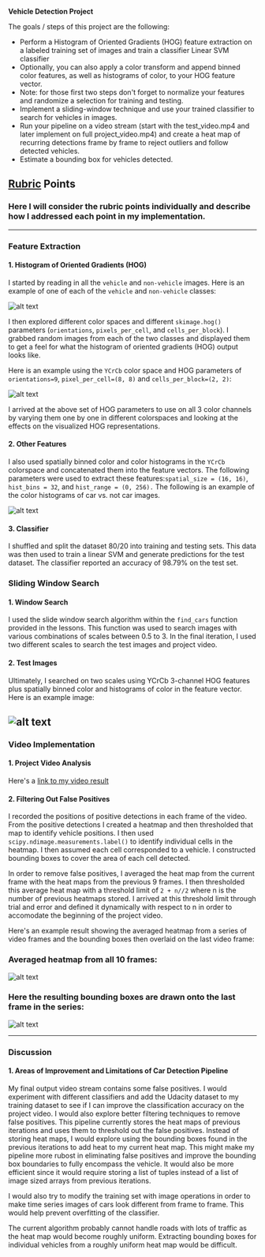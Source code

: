 **Vehicle Detection Project**

The goals / steps of this project are the following:

* Perform a Histogram of Oriented Gradients (HOG) feature extraction on a labeled training set of images and train a classifier Linear SVM classifier
* Optionally, you can also apply a color transform and append binned color features, as well as histograms of color, to your HOG feature vector. 
* Note: for those first two steps don't forget to normalize your features and randomize a selection for training and testing.
* Implement a sliding-window technique and use your trained classifier to search for vehicles in images.
* Run your pipeline on a video stream (start with the test_video.mp4 and later implement on full project_video.mp4) and create a heat map of recurring detections frame by frame to reject outliers and follow detected vehicles.
* Estimate a bounding box for vehicles detected.

[//]: # (Image References)
[image1]: ./output_images/exampleimages.png
[image2]: ./output_images/Hist.png
[image3]: ./output_images/HOG.png
[image4]: ./output_images/detection1.png
[image5]: ./output_images/testvid1totalheat.png
[image6]: ./output_images/testvid1.jpg
[video1]: ./project_video.mp4

## [Rubric](https://review.udacity.com/#!/rubrics/513/view) Points
### Here I will consider the rubric points individually and describe how I addressed each point in my implementation.  

---

### Feature Extraction

#### 1. Histogram of Oriented Gradients (HOG) 

I started by reading in all the `vehicle` and `non-vehicle` images.  Here is an example of one of each of the `vehicle` and `non-vehicle` classes:

![alt text][image1]

I then explored different color spaces and different `skimage.hog()` parameters (`orientations`, `pixels_per_cell`, and `cells_per_block`).  I grabbed random images from each of the two classes and displayed them to get a feel for what the histogram of oriented gradients (HOG) output looks like.

Here is an example using the `YCrCb` color space and HOG parameters of `orientations=9`, `pixel_per_cell=(8, 8)` and `cells_per_block=(2, 2)`:

![alt text][image3]

I arrived at the above set of HOG parameters to use on all 3 color channels by varying them one by one in different colorspaces and looking at the effects on the visualized HOG representations.

#### 2. Other Features

I also used spatially binned color and color histograms in the `YCrCb` colorspace and concatenated them into the feature vectors. The following parameters were used to extract these features:`spatial_size = (16, 16)`, `hist_bins = 32`, and `hist_range = (0, 256).` The following is an example of the color histograms of car vs. not car images.

![alt text][image2]

#### 3. Classifier

I shuffled and split the dataset 80/20 into training and testing sets. This data was then used to train a linear SVM and generate predictions for the test dataset. The classifier reported an accuracy of 98.79% on the test set.

### Sliding Window Search

#### 1. Window Search

I used the slide window search algorithm within the `find_cars` function provided in the lessons. This function was used to search images with various combinations of scales between 0.5 to 3. In the final iteration, I used two different scales to search the test images and project video.

#### 2. Test Images

Ultimately, I searched on two scales using YCrCb 3-channel HOG features plus spatially binned color and histograms of color in the feature vector.  Here is an example image:

![alt text][image4]
---

### Video Implementation

#### 1. Project Video Analysis
Here's a [link to my video result](./project_video.mp4)


#### 2. Filtering Out False Positives

I recorded the positions of positive detections in each frame of the video.  From the positive detections I created a heatmap and then thresholded that map to identify vehicle positions.  I then used `scipy.ndimage.measurements.label()` to identify individual cells in the heatmap.  I then assumed each cell corresponded to a vehicle. I constructed bounding boxes to cover the area of each cell detected.  

In order to remove false positives, I averaged the heat map from the current frame with the heat maps from the previous 9 frames. I then thresholded this average heat map with a threshold limit of `2 + n//2` where n is the number of previous heatmaps stored. I arrived at this threshold limit through trial and error and defined it dynamically with respect to n in order to accomodate the beginning of the project video.

Here's an example result showing the averaged heatmap from a series of video frames and the bounding boxes then overlaid on the last video frame:

### Averaged heatmap from all 10 frames:
![alt text][image5]

### Here the resulting bounding boxes are drawn onto the last frame in the series:
![alt text][image6]



---

### Discussion

#### 1. Areas of Improvement and Limitations of Car Detection Pipeline

My final output video stream contains some false positives. I would experiment with different classifiers and add the Udacity dataset to my training dataset to see if I can improve the classification accuracy on the project video. I would also explore better filtering techniques to remove false positives. This pipeline currently stores the heat maps of previous iterations and uses them to threshold out the false positives. Instead of storing heat maps, I would explore using the bounding boxes found in the previous iterations to add heat to my current heat map. This might make my pipeline more rubost in eliminating false positives and improve the bounding box boundaries to fully encompass the vehicle. It would also be more efficient since it would require storing a list of tuples instead of a list of image sized arrays from previous iterations.

I would also try to modify the training set with image operations in order to make time series images of cars look different from frame to frame. This would help prevent overfitting of the classifier.

The current algorithm probably cannot handle roads with lots of traffic as the heat map would become roughly uniform. Extracting bounding boxes for individual vehicles from a roughly uniform heat map would be difficult. 



